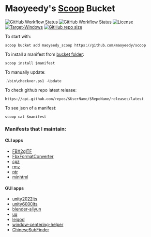 # Maoyeedy's [Scoop](https://scoop.sh) Bucket

[![GitHub Workflow Status](https://img.shields.io/github/actions/workflow/status/Maoyeedy/Scoop/ci.yml?branch=master&label=Tests&style=flat-square)](https://github.com/Maoyeedy/Scoop/actions/workflows/ci.yml)  [![GitHub Workflow Status](https://img.shields.io/github/actions/workflow/status/Maoyeedy/Scoop/excavator.yml?branch=master&label=Excavator&style=flat-square)](https://github.com/Maoyeedy/Scoop/actions/workflows/excavator.yml)  [![License](https://img.shields.io/github/license/Maoyeedy/Scoop?label=License&style=flat-square)](https://github.com/Maoyeedy/Scoop/blob/master/LICENSE)  [![Target-Windows](https://img.shields.io/badge/Target-Windows-blue?style=flat-square)](https://www.microsoft.com/en-us/windows)  [![GitHub repo size](https://img.shields.io/github/repo-size/Maoyeedy/Scoop?style=flat-square)](https://github.com/Maoyeedy/Scoop)

To start with:
```
scoop bucket add maoyeedy_scoop https://github.com/maoyeedy/scoop
```
To install a manifest from [bucket folder](bucket/):
```
scoop install $manifest
```
To manually update:
```
.\bin\checkver.ps1 -Update
```

To check github repo latest release:
```
https://api.github.com/repos/$UserName/$RepoName/releases/latest
```

To see json of a manifest:
```
scoop cat $manifest
```

### Manifests that I maintain:

#### CLI apps
- [FBX2glTF](./bucket/FBX2glTF.json)
- [FbxFormatConverter](./bucket/FbxFormatConverter.json)
- [cpz](./bucket/cpz.json)
- [rmz](./bucket/rmz.json)
- [ptr](./bucket/ptr.json)
- [minhtml](./bucket/minhtml.json)

#### GUI apps
- [unity2022lts](./bucket/unity2022lts.json)
- [unity6000lts](./bucket/unity6000lts.json)
- [blender-aliyun](./bucket/blender-aliyun.json)
- [uu](./bucket/uu.json)
- [leigod](./bucket/leigod.json)
- [window-centering-helper](./bucket/window-centering-helper.json)
- [ChineseSubFinder](./bucket/chinesesubfinder.json)
